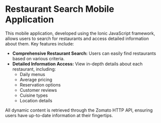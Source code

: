 # Restaurant Search Mobile Application

This mobile application, developed using the Ionic JavaScript framework, allows users to search for restaurants and access detailed information about them. Key features include:

- **Comprehensive Restaurant Search:** Users can easily find restaurants based on various criteria.
- **Detailed Information Access:** View in-depth details about each restaurant, including:
  - Daily menus
  - Average pricing
  - Reservation options
  - Customer reviews
  - Cuisine types
  - Location details

All dynamic content is retrieved through the Zomato HTTP API, ensuring users have up-to-date information at their fingertips.
